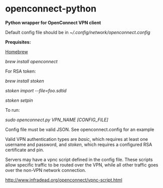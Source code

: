 # openconnect-python
**Python wrapper for OpenConnect VPN client**

Default config file should be in *~/.config/network/openconnect.config*

**Prequisites:**

[Homebrew](https://brew.sh/)

*brew install openconnect*


For RSA token:

*brew install stoken*

*stoken import --file=foo.sdtid*

*stoken setpin*


To run:

*sudo openconnect.py VPN_NAME [CONFIG_FILE]*

Config file must be valid JSON.  See openconnect.config for an example


Valid VPN authentication types are *basic*, which requires at least one username and password, and *stoken*, which requires a configured RSA certificate and pin.

Servers may have a vpnc script defined in the config file.  These scripts allow specific traffic to be routed over the VPN, while all other traffic goes over the non-VPN network connection.

http://www.infradead.org/openconnect/vpnc-script.html
